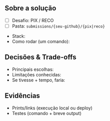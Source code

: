 ## Sobre a solução
- [ ] Desafio: PIX / RECO
- [ ] Pasta: `submissions/{seu-github}/{pix|reco}`
- Stack:
- Como rodar (um comando):

## Decisões & Trade-offs
- Principais escolhas:
- Limitações conhecidas:
- Se tivesse + tempo, faria:

## Evidências
- Prints/links (execução local ou deploy)
- Testes (comando + breve output)
